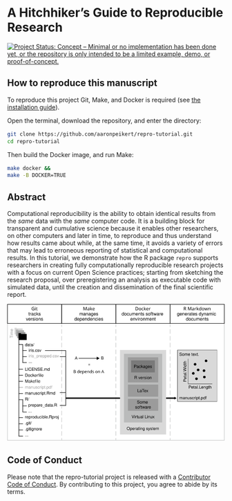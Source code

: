 
<!-- README.md is generated from README.Rmd. Please edit that file -->

# A Hitchhiker’s Guide to Reproducible Research

<!-- badges: start -->

[![Project Status: Concept – Minimal or no implementation has been done
yet, or the repository is only intended to be a limited example, demo,
or
proof-of-concept.](https://www.repostatus.org/badges/latest/concept.svg)](https://www.repostatus.org/#concept)
<!-- badges: end -->

## How to reproduce this manuscript

To reproduce this project Git, Make, and Docker is required (see [the
installation
guide](https://github.com/aaronpeikert/repro-tutorial/blob/main/install.md)).

Open the terminal, download the repository, and enter the directory:

``` bash
git clone https://github.com/aaronpeikert/repro-tutorial.git
cd repro-tutorial
```

Then build the Docker image, and run Make:

``` bash
make docker &&
make -B DOCKER=TRUE 
```

## Abstract

Computational reproducibility is the ability to obtain identical results
from the *same* data with the *same* computer code. It is a building
block for transparent and cumulative science because it enables other
researchers, on other computers and later in time, to reproduce and thus
understand how results came about while, at the same time, it avoids a
variety of errors that may lead to erroneous reporting of statistical
and computational results. In this tutorial, we demonstrate how the R
package `repro` supports researchers in creating fully computationally
reproducible research projects with a focus on current Open Science
practices; starting from sketching the research proposal, over
preregistering an analysis as executable code with simulated data, until
the creation and dissemination of the final scientific report.

![](images/nutshell.svg)<!-- -->

## Code of Conduct

Please note that the repro-tutorial project is released with a
[Contributor Code of
Conduct](https://contributor-covenant.org/version/2/0/CODE_OF_CONDUCT.html).
By contributing to this project, you agree to abide by its terms.
